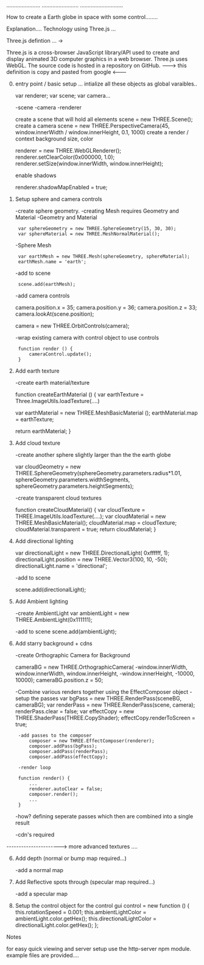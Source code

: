 ......................
........................
............................

How to create a Earth globe in space with some control........


Explanation....
Technology using Three.js ... 

Three.js defintion ... -> 

Three.js is a cross-browser JavaScript library/API used to create and display animated 3D computer graphics in a web browser. Three.js uses WebGL. The source code is hosted in a repository on GitHub.
---> this definition is copy and pasted from google <---

0. entry point / basic setup ...
    intialize all these objects as global varaibles..

    var renderer;
    var scene;
    var camera...

    -scene
    -camera
    -renderer

    create a scene that will hold all elements
        scene = new THREE.Scene();
    create a camera 
        scene = new THREE.PerspectiveCamera(45, window.innerWidth / window.innerHeight, 0.1, 1000)
    create a render / context background size, color

    renderer = new THREE.WebGLRenderer();
    renderer.setClearColor(0x000000, 1.0);
    renderer.setSize(window.innerWidth, window.innerHeight);

    enable shadows

    renderer.shadowMapEnabled = true;


    


1. Setup sphere and camera controls 
  
    -create sphere geometry.
    -creating Mesh requires Geometry and Material 
    -Geometry and Material 

        var sphereGeometry = new THREE.SphereGeometry(15, 30, 30);
        var sphereMaterial = new THREE.MeshNormalMaterial();


    -Sphere Mesh

        var earthMesh = new THREE.Mesh(sphereGeometry, sphereMaterial);
        earthMesh.name = 'earth';


    -add to scene

        scene.add(earthMesh);

    -add camera controls
    
    camera.position.x = 35;
    camera.position.y = 36;
    camera.position.z = 33;
    camera.lookAt(scene.position);    

    

      camera = new THREE.OrbitControls(camera);

    -wrap existing camera with control object to use controls

        function render () {
            cameraControl.update();
        }




2. Add earth texture

    -create earth material/texture

    function createEarthMaterial () {
      var earthTexture = Three.ImageUtils.loadTexture(....)

      var earthMaterial = new THREE.MeshBasicMaterial ();
      earthMaterial.map = earthTexture;

      return earthMaterial;
    }


    

3. Add cloud texture

    -create another sphere slightly larger than the the earth globe

   var cloudGeometry = new
      THREE.SphereGeometry(sphereGeometry.parameters.radius*1.01,
      sphereGeometry.parameters.widthSegments,
      sphereGeometry.parameters.heightSegments);

    -create transparent cloud textures

     function createCloudMaterial() {
     var cloudTexture = THREE.ImageUtils.loadTexture(....);
     var cloudMaterial = new THREE.MeshBasicMaterial();
         cloudMaterial.map = cloudTexture;
         cloudMaterial.transparent = true;
         return cloudMaterial;
   }

3. Add directional lighting

     var directionalLight = new THREE.DirectionalLight(    0xffffff, 1);
    directionalLight.position = new THREE.Vector3(100, 10, -50);
    directionalLight.name = 'directional';

    -add to scene

    scene.add(directionalLight);

4. Add Ambient lighting

    -create AmbientLight
        var ambientLight = new THREE.AmbientLight(0x111111);

    -add to scene
        scene.add(ambientLight);


5. Add starry background + cdns
    
    -create Orthographic Camera for Background 

      cameraBG = new THREE.OrthographicCamera(
             -window.innerWidth,
              window.innerWidth,
              window.innerHeight,
             -window.innerHeight,
             -10000, 10000);
      cameraBG.position.z = 50;


    -Combine various renders together using the EffectComposer object 
        -setup the passes
            var bgPass = new THREE.RenderPass(sceneBG, cameraBG);
            var renderPass = new THREE.RenderPass(scene, camera);
            renderPass.clear = false;
            var effectCopy = new THREE.ShaderPass(THREE.CopyShader);
            effectCopy.renderToScreen = true;

        -add passes to the composer
            composer = new THREE.EffectComposer(renderer);
            composer.addPass(bgPass);
            composer.addPass(renderPass);
            composer.addPass(effectCopy);

        -render loop 

        function render() {
            ...
            renderer.autoClear = false;
            composer.render();
            ...
        }



    -how? defining seperate passes which then are combined into a single result

    -cdn's required
       <script src="../libs/EffectComposer.js"></script>
       <script src="../libs/RenderPass.js"></script>
       <script src="../libs/CopyShader.js"></script>
       <script src="../libs/ShaderPass.js"></script>
       <script src="../libs/MaskPass.js"></script>

----------------------> more advanced textures .... 

6. Add depth (normal or bump map required...)
    
    -add a normal map 

7. Add Reflective spots through (specular map required...) 
    
    -add a specular map 

8. Setup the control object for the control gui
      control = new function () {
          this.rotationSpeed = 0.001;
          this.ambientLightColor = ambientLight.color.getHex();
          this.directionalLightColor = directionalLight.color.getHex();
      };


Notes

for easy quick viewing and server setup use the http-server npm module. 
example files are provided....
